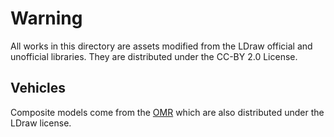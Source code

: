 # Warning

All works in this directory are assets modified from the LDraw official and unofficial libraries.
They are distributed under the CC-BY 2.0 License.

## Vehicles

Composite models come from the [OMR](http://omr.ldraw.org/files?themes=12) which are also distributed under the LDraw license.
